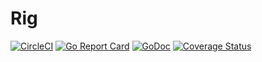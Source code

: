 Rig
===

[![CircleCI](https://circleci.com/gh/Pimmr/rig/tree/master.svg?style=svg)](https://circleci.com/gh/Pimmr/rig/tree/master)
[![Go Report Card](https://goreportcard.com/badge/github.com/Pimmr/rig)](https://goreportcard.com/report/github.com/Pimmr/rig)
[![GoDoc](https://godoc.org/github.com/Pimmr/rig?status.svg)](https://godoc.org/github.com/Pimmr/rig)
[![Coverage Status](https://coveralls.io/repos/github/Pimmr/rig/badge.svg?branch=master)](https://coveralls.io/github/Pimmr/rig?branch=master)
